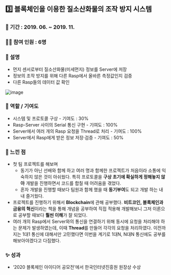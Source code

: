## 3️⃣ 블록체인을 이용한 질소산화물의 조작 방지 시스템

### 📆 기간 : 2019. 06. ~ 2019. 11.

### 👩‍💻 참여 인원 : 6명

### 📔 설명

- 먼지 센서로부터 질소산화물(미세먼지) 정보를 Server에 저장
- 정보의 조작 방지를 위해 다른 Rasp에서 올바른 측정값인지 검증
- 다른 Rasp들의 데이터 값 확인

![image](https://user-images.githubusercontent.com/121041665/232259226-7efa760f-15b2-412a-baa3-797f68c69ee4.png)

### 🔧 역할 / 기여도

- 시스템 및 프로토콜 구상 - 기여도 : 30%
- Rasp-Server 사이의 Serial 통신 구현 - 기여도 : 100%
- Server에서 여러 개의 Rasp 요청을 Thread로 처리 - 기여도 : 100%
- Server에서 Rasp에게 받은 정보 저장·검증 - 기여도 : 50%

### 📌 느낀 점

- 첫 팀 프로젝트를 해보며
    - 동기가 아닌 선배와 함께 하고 여러 명과 함께한 프로젝트가 처음이라 소통에 익숙하지 않은 것이 아쉬웠다. 특히 프로토콜을 **구상 초기에 확실하게 정해놓지 않아** 개발을 진행하면서 코드를 합칠 때 어려움을 겪었다.
    - 혼자 개발을 진행할 때보다 팀원과 함께 했을 때 **동기부여**도 되고 개발 하는 내내 즐거웠다.
- 프로젝트를 진행하기 위해서 **Blockchain**에 관해 공부했다. **비트코인, 블록체인과 금융의 혁신**이라는 책을 통해 개념을 공부하여 직접 적용해 개발해보니 그저 이론으로 공부할 때보다 **훨씬 이해**가 잘 되었다.
- 여러 개의 Rasp에서 Server와의 통신을 연결하기 위해 동시에 요청을 처리해야 하는 문제가 발생하였는데, 이때 **Thread**를 만들어 각각의 요청을 처리하였다. 이전까지는 1대1 통신에 대해서만 고민했다면 이번을 계기로 1대N, N대N 통신에도 공부를 해보아야겠다고 다짐했다.

### ✨ 성과

- ‘2020 블록체인 아이디어 공모전’에서 한국인터넷진흥원 원장상 수상
